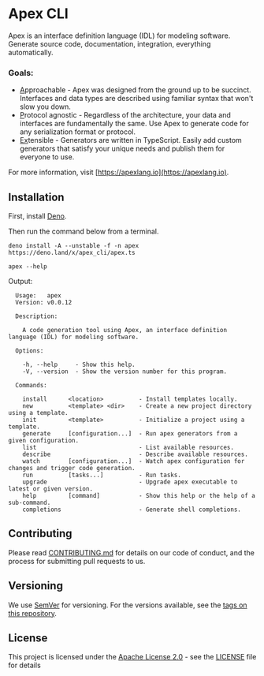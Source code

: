 # Apex CLI

Apex is an interface definition language (IDL) for modeling software. Generate
source code, documentation, integration, everything automatically.

### Goals:

- <ins>A</ins>pproachable - Apex was designed from the ground up to be succinct.
  Interfaces and data types are described using familiar syntax that won't slow
  you down.
- <ins>P</ins>rotocol agnostic - Regardless of the architecture, your data and
  interfaces are fundamentally the same. Use Apex to generate code for any
  serialization format or protocol.
- <ins>Ex</ins>tensible - Generators are written in TypeScript. Easily add
  custom generators that satisfy your unique needs and publish them for everyone
  to use.

For more information, visit [https://apexlang.io](https://apexlang.io).

## Installation

First, install [Deno](https://github.com/denoland/deno_install).

Then run the command below from a terminal.

```
deno install -A --unstable -f -n apex https://deno.land/x/apex_cli/apex.ts
```

```shell
apex --help
```

Output:

```
  Usage:   apex
  Version: v0.0.12

  Description:

    A code generation tool using Apex, an interface definition language (IDL) for modeling software.

  Options:

    -h, --help     - Show this help.
    -V, --version  - Show the version number for this program.

  Commands:

    install      <location>          - Install templates locally.
    new          <template> <dir>    - Create a new project directory using a template.
    init         <template>          - Initialize a project using a template.
    generate     [configuration...]  - Run apex generators from a given configuration.
    list                             - List available resources.
    describe                         - Describe available resources.
    watch        [configuration...]  - Watch apex configuration for changes and trigger code generation.
    run          [tasks...]          - Run tasks.
    upgrade                          - Upgrade apex executable to latest or given version.
    help         [command]           - Show this help or the help of a sub-command.
    completions                      - Generate shell completions.
```

## Contributing

Please read
[CONTRIBUTING.md](https://github.com/apexlang/apex/blob/main/CONTRIBUTING.md)
for details on our code of conduct, and the process for submitting pull requests
to us.

## Versioning

We use [SemVer](http://semver.org/) for versioning. For the versions available,
see the [tags on this repository](https://github.com/apexlang/apex/tags).

## License

This project is licensed under the
[Apache License 2.0](https://choosealicense.com/licenses/apache-2.0/) - see the
[LICENSE](LICENSE) file for details
